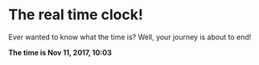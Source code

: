# The real time clock!

Ever wanted to know what the time is? Well, your journey is about to end!

**The time is Nov 11, 2017, 10:03**